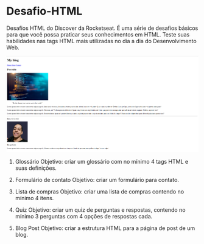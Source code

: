 # Desafio-HTML
Desafios HTML do Discover da Rocketseat. É uma série de desafios básicos para que você possa praticar seus conhecimentos em HTML. Teste suas habilidades nas tags HTML mais utilizadas no dia a dia do Desenvolvimento Web.

<img src="https://github.com/igorbeckt/Desafio-HTML/blob/master/Blog/assets/pronto.png?raw=true">

1. Glossário
Objetivo: criar um glossário com no mínimo 4 tags HTML e suas definições.

2. Formulário de contato
Objetivo: criar um formulário para contato.

3. Lista de compras
Objetivo: criar uma lista de compras contendo no mínimo 4 itens.

4. Quiz
Objetivo: criar um quiz de perguntas e respostas, contendo no mínimo 3 perguntas com 4 opções de respostas cada.

5. Blog Post
Objetivo: criar a estrutura HTML para a página de post de um blog.
